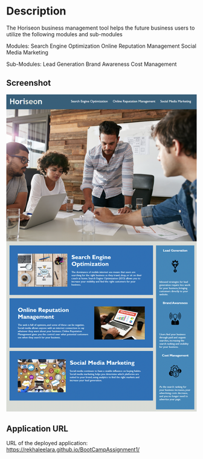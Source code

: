 # Description

The Horiseon business management tool helps the future business users to utilize the following modules and sub-modules

Modules:
Search Engine Optimization
Online Reputation Management
Social Media Marketing

Sub-Modules:
Lead Generation
Brand Awareness
Cost Management

## Screenshot
![](develop/assets/images/ApplicationMockup.png)


## Application URL

URL of the deployed application: https://rekhaleelara.github.io/BootCampAssignment1/
